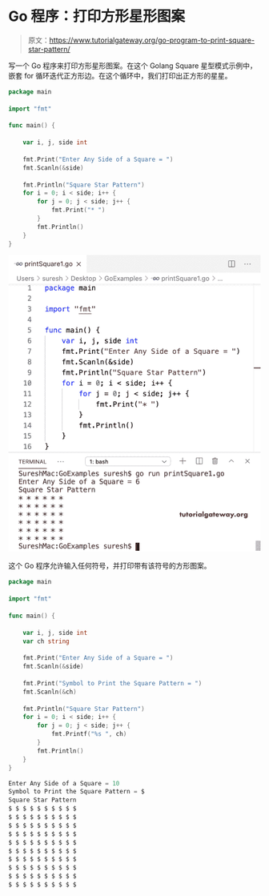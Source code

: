 # Go 程序：打印方形星形图案

> 原文：<https://www.tutorialgateway.org/go-program-to-print-square-star-pattern/>

写一个 Go 程序来打印方形星形图案。在这个 Golang Square 星型模式示例中，嵌套 for 循环迭代正方形边。在这个循环中，我们打印出正方形的星星。

```go
package main

import "fmt"

func main() {

    var i, j, side int

    fmt.Print("Enter Any Side of a Square = ")
    fmt.Scanln(&side)

    fmt.Println("Square Star Pattern")
    for i = 0; i < side; i++ {
        for j = 0; j < side; j++ {
            fmt.Print("* ")
        }
        fmt.Println()
    }
}
```

![Go Program to Print Square Star Pattern 1](img/53f9b81aaa6951215468634c97a28474.png)

这个 Go 程序允许输入任何符号，并打印带有该符号的方形图案。

```go
package main

import "fmt"

func main() {

    var i, j, side int
    var ch string

    fmt.Print("Enter Any Side of a Square = ")
    fmt.Scanln(&side)

    fmt.Print("Symbol to Print the Square Pattern = ")
    fmt.Scanln(&ch)

    fmt.Println("Square Star Pattern")
    for i = 0; i < side; i++ {
        for j = 0; j < side; j++ {
            fmt.Printf("%s ", ch)
        }
        fmt.Println()
    }
}
```

```go
Enter Any Side of a Square = 10
Symbol to Print the Square Pattern = $
Square Star Pattern
$ $ $ $ $ $ $ $ $ $ 
$ $ $ $ $ $ $ $ $ $ 
$ $ $ $ $ $ $ $ $ $ 
$ $ $ $ $ $ $ $ $ $ 
$ $ $ $ $ $ $ $ $ $ 
$ $ $ $ $ $ $ $ $ $ 
$ $ $ $ $ $ $ $ $ $ 
$ $ $ $ $ $ $ $ $ $ 
$ $ $ $ $ $ $ $ $ $ 
$ $ $ $ $ $ $ $ $ $
```